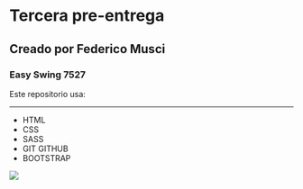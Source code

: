 #  Tercera pre-entrega

## Creado por Federico Musci

### Easy Swing 7527

Este repositorio usa:

------------

- HTML 
- CSS
- SASS
- GIT GITHUB
- BOOTSTRAP

[![](https://evrodom-vl.ru/wa-data/public/shop/products/46/04/446/images/2584/2584.970.jpg)](https://evrodom-vl.ru/wa-data/public/shop/products/46/04/446/images/2584/2584.970.jpg)





